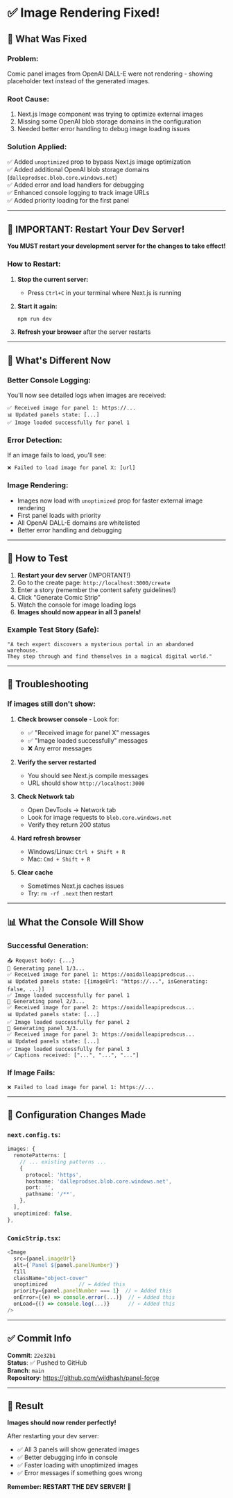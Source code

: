 # ✅ Image Rendering Fixed!

## 🔧 What Was Fixed

### Problem:
Comic panel images from OpenAI DALL-E were not rendering - showing placeholder text instead of the generated images.

### Root Cause:
1. Next.js Image component was trying to optimize external images
2. Missing some OpenAI blob storage domains in the configuration
3. Needed better error handling to debug image loading issues

### Solution Applied:
✅ Added `unoptimized` prop to bypass Next.js image optimization  
✅ Added additional OpenAI blob storage domains (`dalleprodsec.blob.core.windows.net`)  
✅ Added error and load handlers for debugging  
✅ Enhanced console logging to track image URLs  
✅ Added priority loading for the first panel  

---

## 🚨 IMPORTANT: Restart Your Dev Server!

**You MUST restart your development server for the changes to take effect!**

### How to Restart:

1. **Stop the current server:**
   - Press `Ctrl+C` in your terminal where Next.js is running

2. **Start it again:**
   ```bash
   npm run dev
   ```

3. **Refresh your browser** after the server restarts

---

## 🎯 What's Different Now

### Better Console Logging:
You'll now see detailed logs when images are received:
```
✅ Received image for panel 1: https://...
📊 Updated panels state: [...]
✅ Image loaded successfully for panel 1
```

### Error Detection:
If an image fails to load, you'll see:
```
❌ Failed to load image for panel X: [url]
```

### Image Rendering:
- Images now load with `unoptimized` prop for faster external image rendering
- First panel loads with priority
- All OpenAI DALL-E domains are whitelisted
- Better error handling and debugging

---

## 🧪 How to Test

1. **Restart your dev server** (IMPORTANT!)
2. Go to the create page: `http://localhost:3000/create`
3. Enter a story (remember the content safety guidelines!)
4. Click "Generate Comic Strip"
5. Watch the console for image loading logs
6. **Images should now appear in all 3 panels!**

### Example Test Story (Safe):
```
"A tech expert discovers a mysterious portal in an abandoned warehouse. 
They step through and find themselves in a magical digital world."
```

---

## 🐛 Troubleshooting

### If images still don't show:

1. **Check browser console** - Look for:
   - ✅ "Received image for panel X" messages
   - ✅ "Image loaded successfully" messages
   - ❌ Any error messages

2. **Verify the server restarted**
   - You should see Next.js compile messages
   - URL should show `http://localhost:3000`

3. **Check Network tab**
   - Open DevTools → Network tab
   - Look for image requests to `blob.core.windows.net`
   - Verify they return 200 status

4. **Hard refresh browser**
   - Windows/Linux: `Ctrl + Shift + R`
   - Mac: `Cmd + Shift + R`

5. **Clear cache**
   - Sometimes Next.js caches issues
   - Try: `rm -rf .next` then restart

---

## 📊 What the Console Will Show

### Successful Generation:
```
📤 Request body: {...}
🎨 Generating panel 1/3...
✅ Received image for panel 1: https://oaidalleapiprodscus...
📊 Updated panels state: [{imageUrl: "https://...", isGenerating: false, ...}]
✅ Image loaded successfully for panel 1
🎨 Generating panel 2/3...
✅ Received image for panel 2: https://oaidalleapiprodscus...
📊 Updated panels state: [...]
✅ Image loaded successfully for panel 2
🎨 Generating panel 3/3...
✅ Received image for panel 3: https://oaidalleapiprodscus...
📊 Updated panels state: [...]
✅ Image loaded successfully for panel 3
✅ Captions received: ["...", "...", "..."]
```

### If Image Fails:
```
❌ Failed to load image for panel 1: https://...
```

---

## 🎨 Configuration Changes Made

### `next.config.ts`:
```typescript
images: {
  remotePatterns: [
    // ... existing patterns ...
    {
      protocol: 'https',
      hostname: 'dalleprodsec.blob.core.windows.net',
      port: '',
      pathname: '/**',
    },
  ],
  unoptimized: false,
},
```

### `ComicStrip.tsx`:
```typescript
<Image
  src={panel.imageUrl}
  alt={`Panel ${panel.panelNumber}`}
  fill
  className="object-cover"
  unoptimized          // ← Added this
  priority={panel.panelNumber === 1}  // ← Added this
  onError={(e) => console.error(...)}  // ← Added this
  onLoad={() => console.log(...)}      // ← Added this
/>
```

---

## ✅ Commit Info

**Commit**: `22e32b1`  
**Status**: ✅ Pushed to GitHub  
**Branch**: `main`  
**Repository**: https://github.com/wildhash/panel-forge

---

## 🎉 Result

**Images should now render perfectly!** 

After restarting your dev server:
- ✅ All 3 panels will show generated images
- ✅ Better debugging info in console
- ✅ Faster loading with unoptimized images
- ✅ Error messages if something goes wrong

**Remember: RESTART THE DEV SERVER!** 🔄


